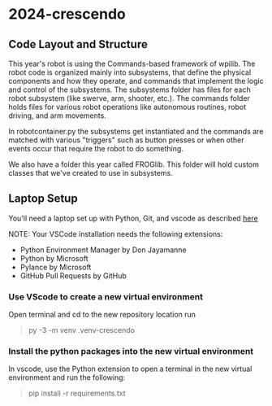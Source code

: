 # 2024-crescendo

## Code Layout and Structure
This year's robot is using the Commands-based framework of wpilib.  The robot code is organized mainly into subsystems, that define the physical components and how they operate, and commands that implement the logic and control of the subsystems.  The subsystems folder has files for each robot subsystem (like swerve, arm, shooter, etc.).  The commands folder holds files for various robot operations like autonomous routines, robot driving, and arm movements.

In robotcontainer.py the subsystems get instantiated and the commands are matched with various "triggers" such as button presses or when other events occur that require the robot to do something.

We also have a folder this year called FROGlib.  This folder will hold custom classes that we've created to use in subsystems.


## Laptop Setup

You'll need a laptop set up with Python, Git, and vscode as described [here](https://frog3160.github.io/setup)

NOTE:  Your VSCode installation needs the following extensions:
* Python Environment Manager by Don Jayamanne
* Python by Microsoft
* Pylance by Microsoft
* GitHub Pull Requests by GitHub

### Use VScode to create a new virtual environment
Open terminal and cd to the new repository location
run 
> py -3 -m venv .venv-crescendo

### Install the python packages into the new virtual environment
In vscode, use the Python extension to open a terminal in the new virtual environment and run the following:
> pip install -r requirements.txt


